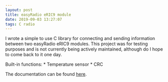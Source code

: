 ```yaml
---
layout: post
title: easyRadio eRIC9 module
date: 2019-09-03 13:27:07
tags: C radio
---
```


I wrote a simple to use C library for connecting and sending information between
two easyRadio eRIC9 modules. This project was for testing purposes and is not currently 
being actively maintained, although do I hope to come back to it one day. 


Built-in functions:
	* Temperature sensor
	* CRC


The documentation can be found [here](https://jyang772.github.io/eRIC-linux/).
